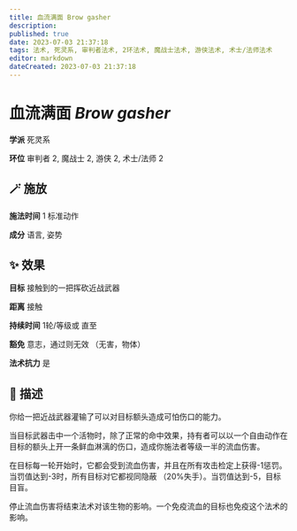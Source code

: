 ```yaml
---
title: 血流满面 Brow gasher
description: 
published: true
date: 2023-07-03 21:37:18
tags: 法术, 死灵系, 审判者法术, 2环法术, 魔战士法术, 游侠法术, 术士/法师法术
editor: markdown
dateCreated: 2023-07-03 21:37:18
---
```


# **血流满面** *Brow gasher*

**学派** 死灵系 

**环位** 审判者 2, 魔战士 2, 游侠 2, 术士/法师 2

## 🪄 施放

**施法时间** 1 标准动作

**成分** 语言, 姿势

## ✨ 效果 

**目标** 接触到的一把挥砍近战武器 

**距离** 接触  

**持续时间** 1轮/等级或 直至 

**豁免** 意志，通过则无效 （无害，物体）

**法术抗力** 是

## 📖 描述

你给一把近战武器灌输了可以对目标额头造成可怕伤口的能力。

当目标武器击中一个活物时，除了正常的命中效果，持有者可以以一个自由动作在目标的额头上开一条鲜血淋漓的伤口，造成你施法者等级一半的流血伤害。

在目标每一轮开始时，它都会受到流血伤害，并且在所有攻击检定上获得-1惩罚。当罚值达到-3时，所有目标对它都视同隐蔽 （20%失手）。当罚值达到-5，目标目盲。

停止流血伤害将结束法术对该生物的影响。一个免疫流血的目标也免疫这个法术的影响。
    